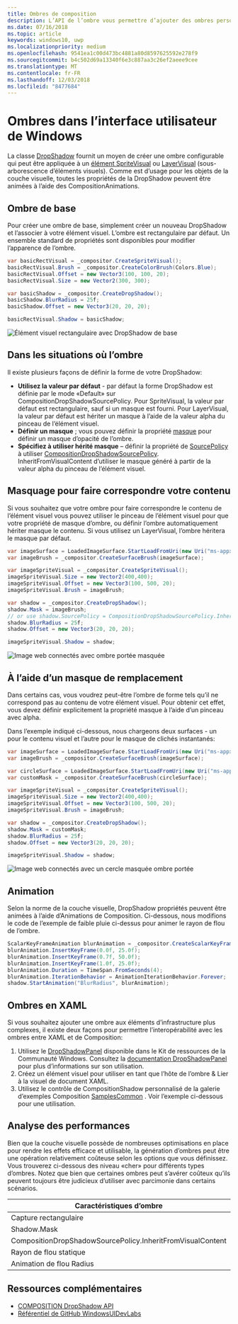 ```yaml
---
title: Ombres de composition
description: L’API de l’ombre vous permettre d’ajouter des ombres personnalisables dynamiques à du contenu de l’interface utilisateur.
ms.date: 07/16/2018
ms.topic: article
keywords: windows10, uwp
ms.localizationpriority: medium
ms.openlocfilehash: 9541ea1c00d473bc4881a80d8597625592e278f9
ms.sourcegitcommit: b4c502d69a13340f6e3c887aa3c26ef2aeee9cee
ms.translationtype: MT
ms.contentlocale: fr-FR
ms.lasthandoff: 12/03/2018
ms.locfileid: "8477684"
---
```

# <a name="shadows-in-windows-ui"></a>Ombres dans l’interface utilisateur de Windows

La classe [DropShadow](/uwp/api/Windows.UI.Composition.DropShadow) fournit un moyen de créer une ombre configurable qui peut être appliquée à un [élément SpriteVisual](/uwp/api/windows.ui.composition.spritevisual) ou [LayerVisual](/uwp/api/windows.ui.composition.layervisual) (sous-arborescence d’éléments visuels). Comme est d’usage pour les objets de la couche visuelle, toutes les propriétés de la DropShadow peuvent être animées à l’aide des CompositionAnimations.

## <a name="basic-drop-shadow"></a>Ombre de base

Pour créer une ombre de base, simplement créer un nouveau DropShadow et l’associer à votre élément visuel. L’ombre est rectangulaire par défaut. Un ensemble standard de propriétés sont disponibles pour modifier l’apparence de l’ombre.

```cs
var basicRectVisual = _compositor.CreateSpriteVisual();
basicRectVisual.Brush = _compositor.CreateColorBrush(Colors.Blue);
basicRectVisual.Offset = new Vector3(100, 100, 20);
basicRectVisual.Size = new Vector2(300, 300);

var basicShadow = _compositor.CreateDropShadow();
basicShadow.BlurRadius = 25f;
basicShadow.Offset = new Vector3(20, 20, 20);

basicRectVisual.Shadow = basicShadow;
```

![Élément visuel rectangulaire avec DropShadow de base](images/rectangular-dropshadow.png)

## <a name="shaping-the-shadow"></a>Dans les situations où l’ombre

Il existe plusieurs façons de définir la forme de votre DropShadow:

- **Utilisez la valeur par défaut** - par défaut la forme DropShadow est définie par le mode «Default» sur CompositionDropShadowSourcePolicy. Pour SpriteVisual, la valeur par défaut est rectangulaire, sauf si un masque est fourni. Pour LayerVisual, la valeur par défaut est hériter un masque à l’aide de la valeur alpha du pinceau de l’élément visuel.
- **Définir un masque** ; vous pouvez définir la propriété [masque](/uwp/api/windows.ui.composition.dropshadow.mask) pour définir un masque d’opacité de l’ombre.
- **Spécifiez à utiliser hérité masque** – définir la propriété de [SourcePolicy](/uwp/api/windows.ui.composition.dropshadow.sourcepolicy) à utiliser [CompositionDropShadowSourcePolicy](/uwp/api/windows.ui.composition.compositiondropshadowsourcepolicy). InheritFromVisualContent d’utiliser le masque généré à partir de la valeur alpha du pinceau de l’élément visuel.

## <a name="masking-to-match-your-content"></a>Masquage pour faire correspondre votre contenu

Si vous souhaitez que votre ombre pour faire correspondre le contenu de l’élément visuel vous pouvez utiliser le pinceau de l’élément visuel pour que votre propriété de masque d’ombre, ou définir l’ombre automatiquement hériter masque le contenu. Si vous utilisez un LayerVisual, l’ombre héritera le masque par défaut.

```cs
var imageSurface = LoadedImageSurface.StartLoadFromUri(new Uri("ms-appx:///Assets/myImage.png"));
var imageBrush = _compositor.CreateSurfaceBrush(imageSurface);

var imageSpriteVisual = _compositor.CreateSpriteVisual();
imageSpriteVisual.Size = new Vector2(400,400);
imageSpriteVisual.Offset = new Vector3(100, 500, 20);
imageSpriteVisual.Brush = imageBrush;

var shadow = _compositor.CreateDropShadow();
shadow.Mask = imageBrush;
// or use shadow.SourcePolicy = CompositionDropShadowSourcePolicy.InheritFromVisualContent;
shadow.BlurRadius = 25f;
shadow.Offset = new Vector3(20, 20, 20);

imageSpriteVisual.Shadow = shadow;
```

![Image web connectés avec ombre portée masquée](images/ms-brand-web-dropshadow.png)

## <a name="using-an-alternative-mask"></a>À l’aide d’un masque de remplacement

Dans certains cas, vous voudrez peut-être l’ombre de forme tels qu’il ne correspond pas au contenu de votre élément visuel. Pour obtenir cet effet, vous devez définir explicitement la propriété masque à l’aide d’un pinceau avec alpha.

Dans l’exemple indiqué ci-dessous, nous chargeons deux surfaces - un pour le contenu visuel et l’autre pour le masque de clichés instantanés:

```cs
var imageSurface = LoadedImageSurface.StartLoadFromUri(new Uri("ms-appx:///Assets/myImage.png"));
var imageBrush = _compositor.CreateSurfaceBrush(imageSurface);

var circleSurface = LoadedImageSurface.StartLoadFromUri(new Uri("ms-appx:///Assets/myCircleImage.png"));
var customMask = _compositor.CreateSurfaceBrush(circleSurface);

var imageSpriteVisual = _compositor.CreateSpriteVisual();
imageSpriteVisual.Size = new Vector2(400,400);
imageSpriteVisual.Offset = new Vector3(100, 500, 20);
imageSpriteVisual.Brush = imageBrush;

var shadow = _compositor.CreateDropShadow();
shadow.Mask = customMask;
shadow.BlurRadius = 25f;
shadow.Offset = new Vector3(20, 20, 20);

imageSpriteVisual.Shadow = shadow;
```

![Image web connectés avec un cercle masquée ombre portée](images/ms-brand-web-masked-dropshadow.png)

## <a name="animating"></a>Animation

Selon la norme de la couche visuelle, DropShadow propriétés peuvent être animées à l’aide d’Animations de Composition. Ci-dessous, nous modifions le code de l’exemple de faible pluie ci-dessus pour animer le rayon de flou de l’ombre.

```cs
ScalarKeyFrameAnimation blurAnimation = _compositor.CreateScalarKeyFrameAnimation();
blurAnimation.InsertKeyFrame(0.0f, 25.0f);
blurAnimation.InsertKeyFrame(0.7f, 50.0f);
blurAnimation.InsertKeyFrame(1.0f, 25.0f);
blurAnimation.Duration = TimeSpan.FromSeconds(4);
blurAnimation.IterationBehavior = AnimationIterationBehavior.Forever;
shadow.StartAnimation("BlurRadius", blurAnimation);
```

## <a name="shadows-in-xaml"></a>Ombres en XAML

Si vous souhaitez ajouter une ombre aux éléments d’infrastructure plus complexes, il existe deux façons pour permettre l’interopérabilité avec les ombres entre XAML et de Composition:

1. Utilisez le [DropShadowPanel](https://github.com/Microsoft/UWPCommunityToolkit/blob/master/Microsoft.Toolkit.Uwp.UI.Controls/DropShadowPanel/DropShadowPanel.Properties.cs) disponible dans le Kit de ressources de la Communauté Windows. Consultez la [documentation DropShadowPanel](https://docs.microsoft.com/windows/uwpcommunitytoolkit/controls/DropShadowPanel) pour plus d’informations sur son utilisation.
1. Créez un élément visuel pour utiliser en tant que l’hôte de l’ombre & Lier à la visuel de document XAML.
1. Utilisez le contrôle de CompositionShadow personnalisé de la galerie d’exemples Composition [SamplesCommon](https://github.com/Microsoft/WindowsUIDevLabs/tree/master/SamplesCommon/SamplesCommon) . Voir l’exemple ci-dessous pour une utilisation.

## <a name="performance"></a>Analyse des performances

Bien que la couche visuelle possède de nombreuses optimisations en place pour rendre les effets efficace et utilisable, la génération d’ombres peut être une opération relativement coûteuse selon les options que vous définissez. Vous trouverez ci-dessous des niveau «cher» pour différents types d’ombres. Notez que bien que certaines ombres peut s’avérer coûteux qu’ils peuvent toujours être judicieux d’utiliser avec parcimonie dans certains scénarios.

Caractéristiques d’ombre| Coût
------------- | -------------
Capture rectangulaire    | Faible
Shadow.Mask      | High
CompositionDropShadowSourcePolicy.InheritFromVisualContent | High
Rayon de flou statique | Faible
Animation de flou Radius | High

## <a name="additional-resources"></a>Ressources complémentaires

- [COMPOSITION DropShadow API](/uwp/api/Windows.UI.Composition.DropShadow)
- [Référentiel de GitHub WindowsUIDevLabs](https://github.com/Microsoft/WindowsUIDevLabs)